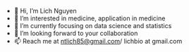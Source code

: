 - 👋 Hi, I’m Lich Nguyen
- 👀 I’m interested in medicine, application in medicine
- 🌱 I’m currently focusing on data science and statistics
- 💞️ I’m looking forward to your collaboration
- 📫 Reach me at ntlich85@gmail.com/ lichbio at gmail.com

<!---
Lichbio/Lichbio is a ✨ special ✨ repository because its `README.md` (this file) appears on your GitHub profile.
You can click the Preview link to take a look at your changes.
--->
